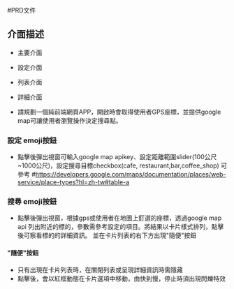 #PRD文件

## 介面描述
- 主要介面
- 設定介面
- 列表介面
- 詳細介面

- 請規劃一個純前端網頁APP，開啟時會取得使用者GPS座標，並提供google map可讓使用者瀏覽操作決定搜尋點。
### 設定 emoji按鈕
- 點擊後彈出視窗可輸入google map apikey、設定距離範圍slider(100公尺~1000公尺)，設定搜尋目標checkbox(cafe, restaurant,bar,coffee_shop) 可參考 #https://developers.google.com/maps/documentation/places/web-service/place-types?hl=zh-tw#table-a

### 搜尋 emoji按鈕
- 點擊後彈出視窗，根據gps或使用者在地圖上釘選的座標，透過google map api 列出附近的標的，參數需參考設定的項目。將結果以卡片樣式排列，點擊後可察看標的的詳細資訊。
並在卡片列表的右下方出現"隨便"按鈕

#### "隨便"按鈕
- 只有出現在卡片列表時，在關閉列表或呈現詳細資訊時需隱藏
- 點擊後，會以紅框動態在卡片選項中移動，由快到慢，停止時須出現閃爍特效

